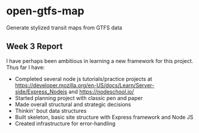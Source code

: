 # open-gtfs-map
Generate stylized transit maps from GTFS data

## Week 3 Report
I have perhaps been ambitious in learning a new framework for this project. Thus far I have:
- Completed several node js tutorials/practice projects at https://developer.mozilla.org/en-US/docs/Learn/Server-side/Express_Nodejs and https://nodeschool.io/
- Started planning project with classic pen and paper
- Made overall structural and strategic decisions
- Thinkin' bout data structures 
- Built skeleton, basic site structure with Express framework and Node JS
- Created infrastructure for error-handling
